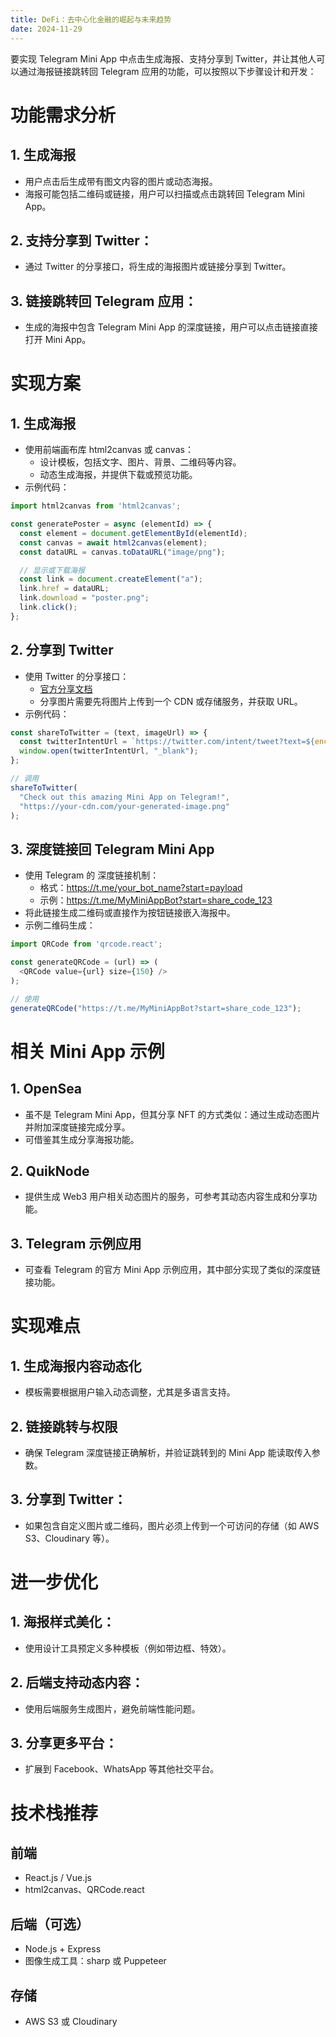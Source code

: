 ```yaml
---
title: DeFi：去中心化金融的崛起与未来趋势
date: 2024-11-29
---
```


要实现 Telegram Mini App 中点击生成海报、支持分享到 Twitter，并让其他人可以通过海报链接跳转回 Telegram 应用的功能，可以按照以下步骤设计和开发：

# 功能需求分析

##	1.	生成海报
- 用户点击后生成带有图文内容的图片或动态海报。
-	海报可能包括二维码或链接，用户可以扫描或点击跳转回 Telegram Mini App。

##	2.	支持分享到 Twitter：
-	通过 Twitter 的分享接口，将生成的海报图片或链接分享到 Twitter。

##	3.	链接跳转回 Telegram 应用：
-	生成的海报中包含 Telegram Mini App 的深度链接，用户可以点击链接直接打开 Mini App。

# 实现方案

## 1. 生成海报

-	使用前端画布库 html2canvas 或 canvas：
    -	设计模板，包括文字、图片、背景、二维码等内容。
    -	动态生成海报，并提供下载或预览功能。
-	示例代码：

```js
import html2canvas from 'html2canvas';

const generatePoster = async (elementId) => {
  const element = document.getElementById(elementId);
  const canvas = await html2canvas(element);
  const dataURL = canvas.toDataURL("image/png");

  // 显示或下载海报
  const link = document.createElement("a");
  link.href = dataURL;
  link.download = "poster.png";
  link.click();
};
```



## 2. 分享到 Twitter

-	使用 Twitter 的分享接口：
	-	[官方分享文档](https://developer.x.com/en/docs/x-for-websites/tweet-button/guides/web-intent)
	-	分享图片需要先将图片上传到一个 CDN 或存储服务，并获取 URL。
-	示例代码：

```js
const shareToTwitter = (text, imageUrl) => {
  const twitterIntentUrl = `https://twitter.com/intent/tweet?text=${encodeURIComponent(text)}&url=${encodeURIComponent(imageUrl)}`;
  window.open(twitterIntentUrl, "_blank");
};

// 调用
shareToTwitter(
  "Check out this amazing Mini App on Telegram!",
  "https://your-cdn.com/your-generated-image.png"
);
```

## 3. 深度链接回 Telegram Mini App
-	使用 Telegram 的 深度链接机制：
    - 格式：https://t.me/your_bot_name?start=payload
  	- 示例：https://t.me/MyMiniAppBot?start=share_code_123
-	将此链接生成二维码或直接作为按钮链接嵌入海报中。
-	示例二维码生成：

```js
import QRCode from 'qrcode.react';

const generateQRCode = (url) => (
  <QRCode value={url} size={150} />
);

// 使用
generateQRCode("https://t.me/MyMiniAppBot?start=share_code_123");

```

# 相关 Mini App 示例

## 1. OpenSea

-	虽不是 Telegram Mini App，但其分享 NFT 的方式类似：通过生成动态图片并附加深度链接完成分享。
-	可借鉴其生成分享海报功能。

## 2. QuikNode

-	提供生成 Web3 用户相关动态图片的服务，可参考其动态内容生成和分享功能。

## 3. Telegram 示例应用

-	可查看 Telegram 的官方 Mini App 示例应用，其中部分实现了类似的深度链接功能。


# 实现难点

##	1.	生成海报内容动态化
-	模板需要根据用户输入动态调整，尤其是多语言支持。

## 2.	链接跳转与权限
-	确保 Telegram 深度链接正确解析，并验证跳转到的 Mini App 能读取传入参数。

##	3.	分享到 Twitter：
-	如果包含自定义图片或二维码，图片必须上传到一个可访问的存储（如 AWS S3、Cloudinary 等）。

# 进一步优化

##	1.	海报样式美化：

-	使用设计工具预定义多种模板（例如带边框、特效）。

##	2.	后端支持动态内容：
-	使用后端服务生成图片，避免前端性能问题。

##	3.	分享更多平台：
-	扩展到 Facebook、WhatsApp 等其他社交平台。

# 技术栈推荐

##	前端
-	React.js / Vue.js
-	html2canvas、QRCode.react

##	后端（可选）
-	Node.js + Express
-	图像生成工具：sharp 或 Puppeteer

##	存储
-	AWS S3 或 Cloudinary
